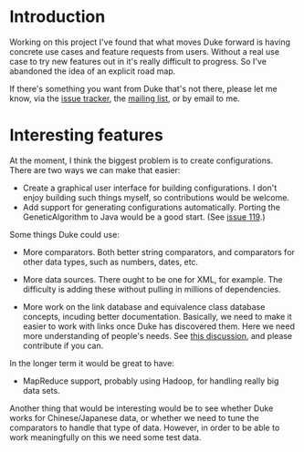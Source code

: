 # Introduction #

Working on this project I've found that what moves Duke forward is having concrete use cases and feature requests from users. Without a real use case to try new features out in it's really difficult to progress. So I've abandoned the idea of an explicit road map.

If there's something you want from Duke that's not there, please let me know, via the [issue tracker](http://code.google.com/p/duke/issues/list), the [mailing list](https://groups.google.com/forum/#!forum/duke-dedup), or by email to me.

# Interesting features #

At the moment, I think the biggest problem is to create configurations. There are two ways we can make that easier:

  * Create a graphical user interface for building configurations. I don't enjoy building such things myself, so contributions would be welcome.
  * Add support for generating configurations automatically. Porting the GeneticAlgorithm to Java would be a good start. (See [issue 119](https://code.google.com/p/duke/issues/detail?id=119).)

Some things Duke could use:

  * More comparators. Both better string comparators, and comparators for other data types, such as numbers, dates, etc.

  * More data sources. There ought to be one for XML, for example. The difficulty is adding these without pulling in millions of dependencies.

  * More work on the link database and equivalence class database concepts, incuding better documentation. Basically, we need to make it easier to work with links once Duke has discovered them. Here we need more understanding of people's needs. See [this discussion](https://groups.google.com/forum/?fromgroups#!topic/duke-dedup/XtvO2djmBYE), and please contribute if you can.

In the longer term it would be great to have:

  * MapReduce support, probably using Hadoop, for handling really big data sets.

Another thing that would be interesting would be to see whether Duke works for Chinese/Japanese data, or whether we need to tune the comparators to handle that type of data. However, in order to be able to work meaningfully on this we need some test data.